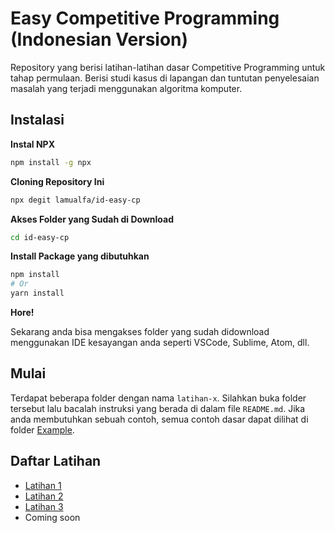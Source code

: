 # Easy Competitive Programming (Indonesian Version)

Repository yang berisi latihan-latihan dasar Competitive Programming untuk tahap permulaan. Berisi studi kasus di lapangan dan tuntutan penyelesaian masalah yang terjadi menggunakan algoritma komputer.

## Instalasi

**Instal NPX**

```bash
npm install -g npx
```

**Cloning Repository Ini**

```bash
npx degit lamualfa/id-easy-cp
```

**Akses Folder yang Sudah di Download**

```bash
cd id-easy-cp
```

**Install Package yang dibutuhkan**

```bash
npm install
# Or
yarn install
```

**Hore!**

Sekarang anda bisa mengakses folder yang sudah didownload menggunakan IDE kesayangan anda seperti VSCode, Sublime, Atom, dll.

## Mulai

Terdapat beberapa folder dengan nama `latihan-x`. Silahkan buka folder tersebut lalu bacalah instruksi yang berada di dalam file `README.md`. Jika anda membutuhkan sebuah contoh, semua contoh dasar dapat dilihat di folder [Example](./example).

## Daftar Latihan

- [Latihan 1](./latihan-1)
- [Latihan 2](./latihan-2)
- [Latihan 3](./latihan-3)
- Coming soon
